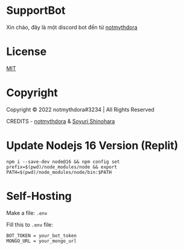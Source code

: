 # SupportBot

Xin chào, đây là một discord bot đến từ [notmythdora](https://discord.com/users/897838071922446466)

# License
[MIT](https://github.com/fakemythdora/support-bot/blob/main/LICENSE)

# Copyright
Copyright © 2022 notmythdora#3234 | All Rights Reserved

CREDITS - [notmythdora](https://discord.com/users/897838071922446466) & [Soyuri Shinohara](https://discord.com/users/898049692447940629)

# Update Nodejs 16 Version (Replit)
```npm i --save-dev node@16 && npm config set prefix=$(pwd)/node_modules/node && export PATH=$(pwd)/node_modules/node/bin:$PATH```

# Self-Hosting
Make a file: `.env`

Fill this to `.env` file:
```
BOT_TOKEN = your_bot_token
MONGO_URL = your_mongo_url
```
